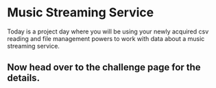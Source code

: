 # Music Streaming Service

Today is a project day where you will be using your newly acquired csv reading and file management powers to work with data about a music streaming service.


## Now head over to the challenge page for the details.